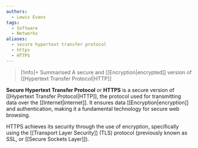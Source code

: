 ```yaml
---
authors: 
  - Lewis Evans
tags:
  - Software
  - Networks
aliases:
  - secure hypertext transfer protocol
  - https
  - HTTPS
---
```

> [!info]+ Summarised
> A secure and [[Encryption|encrypted]] version of [[Hypertext Transfer Protocol|HTTP]]

**Secure Hypertext Transfer Protocol** or **HTTPS** is a secure version of [[Hypertext Transfer Protocol|HTTP]], the protocol used for transmitting data over the [[Internet|internet]]. It ensures data [[Encryption|encryption]] and authentication, making it a fundamental technology for secure web browsing.

HTTPS achieves its security through the use of encryption, specifically using the [[Transport Layer Security]] (TLS) protocol (previously known as SSL, or [[Secure Sockets Layer]]). 